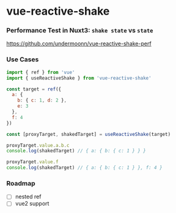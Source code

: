 # vue-reactive-shake

### Performance Test in Nuxt3: `shake state` vs `state`

https://github.com/undermoonn/vue-reactive-shake-perf

### Use Cases

```js
import { ref } from 'vue'
import { useReactiveShake } from 'vue-reactive-shake'

const target = ref({
  a: {
    b: { c: 1, d: 2 },
    e: 3
  },
  f: 4
})

const [proxyTarget, shakedTarget] = useReactiveShake(target)

proxyTarget.value.a.b.c
console.log(shakedTarget) // { a: { b: { c: 1 } } }

proxyTarget.value.f
console.log(shakedTarget) // { a: { b: { c: 1 } }, f: 4 }
```

### Roadmap

- [ ] nested ref
- [ ] vue2 support
